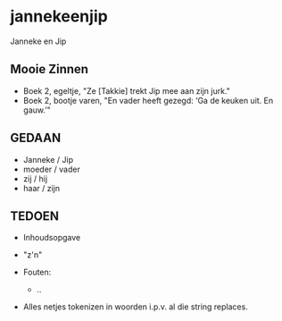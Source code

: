 jannekeenjip
============

Janneke en Jip

Mooie Zinnen
------------
* Boek 2, egeltje, "Ze [Takkie] trekt Jip mee aan zijn jurk."
* Boek 2, bootje varen, "En vader heeft gezegd: ‘Ga de keuken uit. En gauw.’"

GEDAAN
------
* Janneke / Jip
* moeder / vader
* zij / hij
* haar / zijn

TEDOEN
------
* Inhoudsopgave
* "z'n"

* Fouten:
  * ..

* Alles netjes tokenizen in woorden i.p.v. al die string replaces.
  

